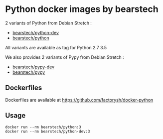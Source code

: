 Python docker images by bearstech
==================================

2 variants of Python from Debian Stretch :

- [bearstech/python-dev](https://hub.docker.com/r/bearstech/python-dev/)
- [bearstech/python](https://hub.docker.com/r/bearstech/python/)

All variants are available as tag for Python 2.7 3.5

We also provides 2 variants of Pypy from Debian Stretch :

- [bearstech/pypy-dev](https://hub.docker.com/r/bearstech/pypy-dev/)
- [bearstech/pypy](https://hub.docker.com/r/bearstech/pypy/)

Dockerfiles
-----------

Dockerfiles are available at https://github.com/factorysh/docker-python

Usage
-----

```
docker run --rm bearstech/python:3
docker run --rm bearstech/python-dev:3
```
